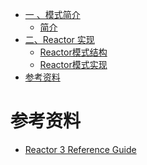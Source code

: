 <!-- GFM-TOC -->
* [一 、模式简介](#一-模式简介)
    * [简介](#简介)
* [二、Reactor 实现](#二Reactor实现)
    * [Reactor模式结构](#Reactor模式结构)
    * [Reactor模式实现](#Reactor模式实现)
* [参考资料](#参考资料)
<!-- GFM-TOC -->



# 参考资料

- [Reactor 3 Reference Guide](https://projectreactor.io/docs/core/release/reference/#flux)
